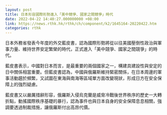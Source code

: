 ```yaml
---
layout: post
title: 日本形容國際形勢進入「美中競爭、國家之間競爭」時代
date: 2022-04-22 14:40:27.000000000 +08:00
link: https://news.rthk.hk/rthk/ch/component/k2/1645164-20220422.htm
categories: rthk
---
```


日本外務省發表今年度的外交藍皮書，認為國際形勢將從以往美國壓倒性政治與軍事力量、維持世界安定繁榮的時代，正式進入「美中競爭、國家之間競爭」的時代。

藍皮書表示，中國對日本而言，是最重要的兩個國家之一，構建具建設性與安定的日中關係相當重要。但藍皮書認為，中國與俄羅斯維持緊密關係，在日本周邊的軍事活動趨於頻繁，又試圖在東海與南海等區域單方面改變現狀，形成日方在安全保障上的強烈疑慮。

藍皮書又以嚴厲措辭形容，俄羅斯入侵烏克蘭是威脅冷戰後世界秩序的歷史一大轉折點，動搖國際秩序基礎的暴行，認為事件也與日本自身的安全保障息息相關，強調要透過制裁措施，讓俄羅斯付出高昂代價。
